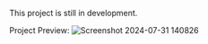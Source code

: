 This project is still in development.

Project Preview:
![Screenshot 2024-07-31 140826](https://github.com/user-attachments/assets/91a9def8-137f-4473-9ea7-182bfcab9941)
